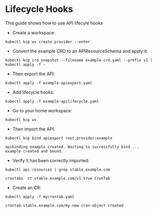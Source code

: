 # Lifecycle Hooks

This guide shows how to use API lifecyle hooks

- Create a workspace:

```shell
kubectl kcp ws create provider --enter
```

- Convert the example CRD to an APIResourceSchema and apply it:

```shell
kubectl kcp crd snapshot --filename example-crd.yaml --prefix v1 | kubectl apply -f -
```

- Then export the API:

```shell
kubectl apply -f example-apiexport.yaml
```

- Add lifecycle hooks:

```shell
kubectl apply -f example-apilifecycle.yaml
```


- Go to your home workspace:

```shell
kubectl kcp ws
```

- Then import the API:

```shell
kubectl kcp bind apiexport root:provider:example
```

```shell
apibinding example created. Waiting to successfully bind ...
example created and bound.
```

- Verify it has been correctly imported:

```shell
kubectl api-resources | grep stable.example.com
```

```shell
crontabs  ct stable.example.com/v1 true CronTab
```

- Create an CR:

```shell
kubectl apply -f mycrontab.yaml
```

```shell
crontab.stable.example.com/my-new-cron-object created
```


